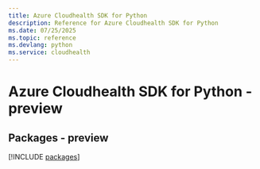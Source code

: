 ```yaml
---
title: Azure Cloudhealth SDK for Python
description: Reference for Azure Cloudhealth SDK for Python
ms.date: 07/25/2025
ms.topic: reference
ms.devlang: python
ms.service: cloudhealth
---
```

# Azure Cloudhealth SDK for Python - preview
## Packages - preview
[!INCLUDE [packages](cloudhealth-index.md)]